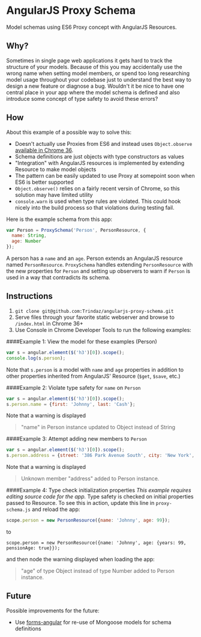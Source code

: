 AngularJS Proxy Schema
===

Model schemas using ES6 Proxy concept with AngularJS Resources.

Why?
---

Sometimes in single page web applications it gets hard to track the structure of your models. Because of this you may accidentally use the wrong name when setting model members, or spend too long researching model usage throughout your codebase just to understand the best way to design a new feature or diagnose a bug. Wouldn't it be nice to have one central place in your app where the model schema is defined and also introduce some concept of type safety to avoid these errors?

How
---

About this example of a possible way to solve this:
  - Doesn't actually use Proxies from ES6 and instead uses `Object.observe` [available in Chrome 36](http://www.html5rocks.com/en/tutorials/es7/observe/).
  - Schema definitions are just objects with type constructors as values
  - "Integration" with AngularJS resources is implemented by extending Resource to make model objects
  - The pattern can be easily updated to use Proxy at somepoint soon when ES6 is better supported
  - `Object.observe()` relies on a fairly recent versin of Chrome, so this solution may have limited utility
  - `console.warn` is used when type rules are violated. This could hook nicely into the build process so that violations during testing fail.

Here is the example schema from this app:
```javascript
var Person = ProxySchema('Person', PersonResource, {
  name: String,
  age: Number
});
```

A person has a `name` and an `age`. Person extends an AngularJS resource named `PersonResource`. `ProxySchema` handles extending `PersonResource` with the new properties for `Person` and setting up observers to warn if `Person` is used in a way that contradicts its schema.

Instructions
---
  1. `git clone git@github.com:Trindaz/angularjs-proxy-schema.git`
  2. Serve files through your favorite static webserver and browse to `/index.html` in Chrome 36+
  3. Use Console in Chrome Developer Tools to run the following examples:

####Example 1: View the model for these examples (Person)
```javascript
var s = angular.element($('h3')[0]).scope();
console.log(s.person);
```
Note that `s.person` is a model with `name` and `age` properties in addition to other properties inherited from AngularJS' Resource (`$get`, `$save`, etc.)

####Example 2: Violate type safety for `name` on `Person`
```javascript
var s = angular.element($('h3')[0]).scope();
s.person.name = {first: 'Johnny', last: 'Cash'};
```
Note that a warning is displayed
> "name" in Person instance updated to Object instead of String

####Example 3: Attempt adding new members to `Person`
```javascript
var s = angular.element($('h3')[0]).scope();
s.person.address = {street: '386 Park Avenue South', city: 'New York', state: 'NY', zip: '10016'};
```
Note that a warning is displayed
> Unknown member "address" added to Person instance.

####Example 4: Type check initialization properties
_This example requires editing source code for the app._
Type safety is checked on initial properties passed to Resource. To see this in action, update this line in `proxy-schema.js` and reload the app:
```javascript
scope.person = new PersonResource({name: 'Johnny', age: 99});
```
to
```
scope.person = new PersonResource({name: 'Johnny', age: {years: 99, pensionAge: true}});
```
and then node the warning displayed when loading the app:

> "age" of type Object instead of type Number added to Person instance.

Future
---

Possible improvements for the future:
  - Use [forms-angular](https://github.com/forms-angular/forms-angular) for re-use of Mongoose models for schema definitions


